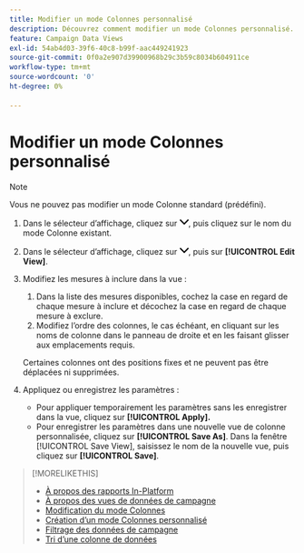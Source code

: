 ```yaml
---
title: Modifier un mode Colonnes personnalisé
description: Découvrez comment modifier un mode Colonnes personnalisé.
feature: Campaign Data Views
exl-id: 54ab4d03-39f6-40c8-b99f-aac449241923
source-git-commit: 0f0a2e907d39900968b29c3b59c8034b604911ce
workflow-type: tm+mt
source-wordcount: '0'
ht-degree: 0%

---
```


# Modifier un mode Colonnes personnalisé

>[!NOTE]
>
>Vous ne pouvez pas modifier un mode Colonne standard (prédéfini).

1. Dans le sélecteur d’affichage, cliquez sur ![Flèche vers le bas](/help/dsp/assets/chevron-down.png), puis cliquez sur le nom du mode Colonne existant.
1. Dans le sélecteur d’affichage, cliquez sur ![Flèche vers le bas](/help/dsp/assets/chevron-down.png), puis sur **[!UICONTROL Edit View]**.
1. Modifiez les mesures à inclure dans la vue :
   1. Dans la liste des mesures disponibles, cochez la case en regard de chaque mesure à inclure et décochez la case en regard de chaque mesure à exclure.
   1. Modifiez l’ordre des colonnes, le cas échéant, en cliquant sur les noms de colonne dans le panneau de droite et en les faisant glisser aux emplacements requis.

   Certaines colonnes ont des positions fixes et ne peuvent pas être déplacées ni supprimées.

1. Appliquez ou enregistrez les paramètres :

   * Pour appliquer temporairement les paramètres sans les enregistrer dans la vue, cliquez sur **[!UICONTROL Apply].**
   * Pour enregistrer les paramètres dans une nouvelle vue de colonne personnalisée, cliquez sur **[!UICONTROL Save As]**. Dans la fenêtre [!UICONTROL Save View], saisissez le nom de la nouvelle vue, puis cliquez sur **[!UICONTROL Save]**.

>[!MORELIKETHIS]
>
>* [À propos des rapports In-Platform](campaign-reports-about.md)
>* [À propos des vues de données de campagne](campaign-data-views-about.md)
>* [Modification du mode Colonnes](column-view-change.md)
>* [Création d’un mode Colonnes personnalisé](column-view-create.md)
>* [Filtrage des données de campagne](campaign-data-filter.md)
>* [Tri d’une colonne de données](campaign-data-sort.md)

